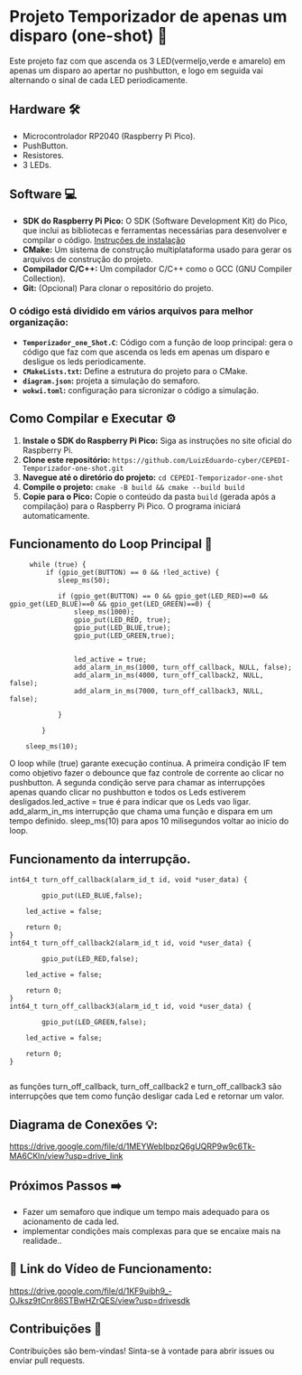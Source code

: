# Projeto Temporizador de apenas um disparo (one-shot) 🚀

Este projeto faz com que ascenda os 3 LED(vermeljo,verde e amarelo) em apenas um disparo ao apertar no pushbutton, e logo em seguida vai alternando o sinal de cada LED periodicamente. 
## Hardware 🛠️

- Microcontrolador RP2040 (Raspberry Pi Pico).
- PushButton.
- Resistores.
- 3 LEDs.

## Software 💻

* **SDK do Raspberry Pi Pico:** O SDK (Software Development Kit) do Pico, que inclui as bibliotecas e ferramentas necessárias para desenvolver e compilar o código. [Instruções de instalação](https://www.raspberrypi.com/documentation/pico/getting-started/)
* **CMake:** Um sistema de construção multiplataforma usado para gerar os arquivos de construção do projeto.
* **Compilador C/C++:**  Um compilador C/C++ como o GCC (GNU Compiler Collection).
* **Git:** (Opcional) Para clonar o repositório do projeto.


### O código está dividido em vários arquivos para melhor organização:

- **`Temporizador_one_Shot.C`**: Código com a função de loop principal: gera o código que faz com que ascenda os leds em apenas um disparo e desligue os leds periodicamente.
- **`CMakeLists.txt`:** Define a estrutura do projeto para o CMake.
- **`diagram.json`:** projeta a simulação do semaforo.
- **`wokwi.toml`:** configuração para sicronizar o código a simulação.




## Como Compilar e Executar ⚙️

1. **Instale o SDK do Raspberry Pi Pico:** Siga as instruções no site oficial do Raspberry Pi.
2. **Clone este repositório:** `https://github.com/LuizEduardo-cyber/CEPEDI-Temporizador-one-shot.git`
3. **Navegue até o diretório do projeto:** `cd CEPEDI-Temporizador-one-shot`
4. **Compile o projeto:** `cmake -B build && cmake --build build`
5. **Copie para o Pico:** Copie o conteúdo da pasta `build` (gerada após a compilação) para o Raspberry Pi Pico. O programa iniciará automaticamente.


## Funcionamento do Loop Principal 🔄 
```
     while (true) {
         if (gpio_get(BUTTON) == 0 && !led_active) {
            sleep_ms(50);

            if (gpio_get(BUTTON) == 0 && gpio_get(LED_RED)==0 && gpio_get(LED_BLUE)==0 && gpio_get(LED_GREEN)==0) {
                sleep_ms(1000);
                gpio_put(LED_RED, true);
                gpio_put(LED_BLUE,true);
                gpio_put(LED_GREEN,true);


                led_active = true;
                add_alarm_in_ms(1000, turn_off_callback, NULL, false);
                add_alarm_in_ms(4000, turn_off_callback2, NULL, false);
                add_alarm_in_ms(7000, turn_off_callback3, NULL, false);
 
            }
           
        }
    
    sleep_ms(10);

  ```
O loop while (true) garante execução contínua. A primeira condição IF tem como objetivo fazer o debounce que faz controle de corrente ao clicar no pushbutton. A segunda condição serve para chamar as interrupções apenas quando clicar no pushbutton e todos os Leds estiverem desligados.led_active = true é para indicar que os Leds vao ligar. add_alarm_in_ms interrupção que chama uma função e dispara em um tempo definido. sleep_ms(10) para apos 10 milisegundos voltar ao inicio do loop.

## Funcionamento da interrupção.
```
int64_t turn_off_callback(alarm_id_t id, void *user_data) {
 
        gpio_put(LED_BLUE,false);
     
    led_active = false;

    return 0;
}
int64_t turn_off_callback2(alarm_id_t id, void *user_data) {
 
        gpio_put(LED_RED,false);
     
    led_active = false;

    return 0;
}
int64_t turn_off_callback3(alarm_id_t id, void *user_data) {
 
        gpio_put(LED_GREEN,false);
     
    led_active = false;

    return 0;
}


  ```
as funções turn_off_callback, turn_off_callback2 e turn_off_callback3 são interrupções que tem como função desligar cada Led e retornar um valor.

## Diagrama de Conexões 💡:

https://drive.google.com/file/d/1MEYWebIbpzQ6gUQRP9w9c6Tk-MA6CKln/view?usp=drive_link

## Próximos Passos ➡️

- Fazer um semaforo que indique um tempo mais adequado para os acionamento de cada led.
- implementar condições mais complexas para que se encaixe mais na realidade..
  
 ## 🔗 Link do Vídeo de Funcionamento:

https://drive.google.com/file/d/1KF9uibh9_-OJksz9tCnr86STBwHZrQES/view?usp=drivesdk

 ## Contribuições 🤝

Contribuições são bem-vindas! Sinta-se à vontade para abrir issues ou enviar pull requests.
